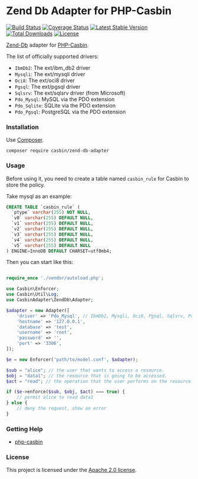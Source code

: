 # Zend Db Adapter for PHP-Casbin

[![Build Status](https://travis-ci.org/php-casbin/zend-db-adapter.svg?branch=master)](https://travis-ci.org/php-casbin/zend-db-adapter)
[![Coverage Status](https://coveralls.io/repos/github/php-casbin/zend-db-adapter/badge.svg)](https://coveralls.io/github/php-casbin/zend-db-adapter)
[![Latest Stable Version](https://poser.pugx.org/casbin/zend-db-adapter/v/stable)](https://packagist.org/packages/casbin/zend-db-adapter)
[![Total Downloads](https://poser.pugx.org/casbin/zend-db-adapter/downloads)](https://packagist.org/packages/casbin/zend-db-adapter)
[![License](https://poser.pugx.org/casbin/zend-db-adapter/license)](https://packagist.org/packages/casbin/zend-db-adapter)

[Zend-Db](https://github.com/zendframework/zend-db) adapter for [PHP-Casbin](https://github.com/php-casbin/php-casbin).

The list of officially supported drivers:

- `IbmDb2`: The ext/ibm_db2 driver
- `Mysqli`: The ext/mysqli driver
- `Oci8`: The ext/oci8 driver
- `Pgsql`: The ext/pgsql driver
- `Sqlsrv`: The ext/sqlsrv driver (from Microsoft)
- `Pdo_Mysql`: MySQL via the PDO extension
- `Pdo_Sqlite`: SQLite via the PDO extension
- `Pdo_Pgsql`: PostgreSQL via the PDO extension

### Installation

Use [Composer](https://getcomposer.org/).

```
composer require casbin/zend-db-adapter
```

### Usage

Before using it, you need to create a table named `casbin_rule` for Casbin to store the policy.

Take mysql as an example:

```sql
CREATE TABLE `casbin_rule` (
  `ptype` varchar(255) NOT NULL,
  `v0` varchar(255) DEFAULT NULL,
  `v1` varchar(255) DEFAULT NULL,
  `v2` varchar(255) DEFAULT NULL,
  `v3` varchar(255) DEFAULT NULL,
  `v4` varchar(255) DEFAULT NULL,
  `v5` varchar(255) DEFAULT NULL
) ENGINE=InnoDB DEFAULT CHARSET=utf8mb4;
```

Then you can start like this:

```php

require_once './vendor/autoload.php';

use Casbin\Enforcer;
use Casbin\Util\Log;
use CasbinAdapter\ZendDb\Adapter;

$adapter = new Adapter([
	'driver' => 'Pdo_Mysql', // IbmDb2, Mysqli, Oci8, Pgsql, Sqlsrv, Pdo_Mysql, Pdo_Sqlite, Pdo_Pgsql
	'hostname' => '127.0.0.1',
	'database' => 'test',
	'username' => 'root',
	'password' => '',
	'port' => '3306',
]);

$e = new Enforcer('path/to/model.conf', $adapter);

$sub = "alice"; // the user that wants to access a resource.
$obj = "data1"; // the resource that is going to be accessed.
$act = "read"; // the operation that the user performs on the resource.

if ($e->enforce($sub, $obj, $act) === true) {
    // permit alice to read data1
} else {
    // deny the request, show an error
}
```

### Getting Help

- [php-casbin](https://github.com/php-casbin/php-casbin)

### License

This project is licensed under the [Apache 2.0 license](LICENSE).
